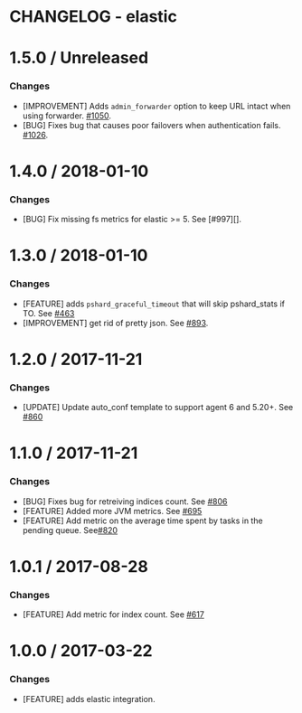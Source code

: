 # CHANGELOG - elastic

1.5.0 / Unreleased
==================

### Changes

* [IMPROVEMENT] Adds `admin_forwarder` option to keep URL intact when using forwarder. [#1050][].
* [BUG] Fixes bug that causes poor failovers when authentication fails. [#1026][].


1.4.0 / 2018-01-10
==================

### Changes

* [BUG] Fix missing fs metrics for elastic >= 5. See [#997][].

1.3.0 / 2018-01-10
==================

### Changes

* [FEATURE] adds `pshard_graceful_timeout` that will skip pshard_stats if TO. See [#463][]
* [IMPROVEMENT] get rid of pretty json. See [#893][].

1.2.0 / 2017-11-21
==================
### Changes

* [UPDATE] Update auto_conf template to support agent 6 and 5.20+. See [#860][]

1.1.0 / 2017-11-21
==================

### Changes

* [BUG] Fixes bug for retreiving indices count. See [#806][]
* [FEATURE] Added more JVM metrics. See [#695][]
* [FEATURE] Add metric on the average time spent by tasks in the pending queue. See[#820][]

1.0.1 / 2017-08-28
==================

### Changes

* [FEATURE] Add metric for index count. See [#617][]

1.0.0 / 2017-03-22
==================

### Changes

* [FEATURE] adds elastic integration.

<!--- The following link definition list is generated by PimpMyChangelog --->
[#463]: https://github.com/DataDog/integrations-core/issues/463
[#617]: https://github.com/DataDog/integrations-core/issues/617
[#695]: https://github.com/DataDog/integrations-core/issues/695
[#806]: https://github.com/DataDog/integrations-core/issues/806
[#820]: https://github.com/DataDog/integrations-core/issues/820
[#860]: https://github.com/DataDog/integrations-core/issues/860
[#893]: https://github.com/DataDog/integrations-core/issues/893
[#1026]: https://github.com/DataDog/integrations-core/issues/1026
[#1050]: https://github.com/DataDog/integrations-core/issues/1050
